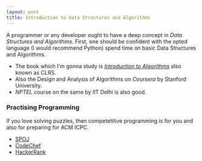 ```yaml
---
layout: post
title: Introduction to Data Structures and Algorithms
---
```



A programmer or any developer ought to have a deep concept in *Data Structures and Algorithms*. First, one should be confident with the opted language (I would recommend Python) spend time on basic Data Structures and Algorithms.

* The book which I'm gonna study is [*Introduction to Algorithms*](https://www.dropbox.com/s/5ykl6rfifk6vdbd/Introduction.to.Algorithms.pdf?dl=0) also known as CLRS.
* Also the Design and Analysis of Algorithms on *Coursera* by Stanford University.
* *NPTEL* course on the same by IIT Delhi is also good.

### Practising Programming

If you love solving puzzles, then competetitive programming is for you and also for preparing for ACM ICPC.

* [SPOJ](http://www.spoj.com/)
* [CodeChef](https://www.codechef.com/)
* [HackerRank](https://www.hackerrank.com/)


